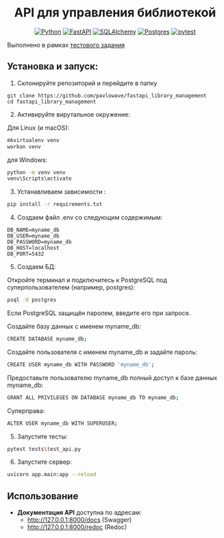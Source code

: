 
<h1 align="center">API для управления библиотекой</h1>

<div align="center">

[![Python](https://img.shields.io/badge/python-3670A0?style=for-the-badge&logo=python&logoColor=ffdd54)](https://www.python.org/)
[![FastAPI](https://img.shields.io/badge/FastAPI-009688?style=for-the-badge&logo=fastapi&logoColor=white)](https://fastapi.tiangolo.com/)
[![SQLAlchemy](https://img.shields.io/badge/SQLAlchemy-8B3E2F?style=for-the-badge&logo=sqlalchemy&logoColor=white)](https://www.sqlalchemy.org/)
[![Postgres](https://img.shields.io/badge/postgres-%23316192.svg?style=for-the-badge&logo=postgresql&logoColor=white)](https://www.postgresql.org/)
[![pytest](https://img.shields.io/badge/pytest-3670A0?style=for-the-badge&logo=pytest&logoColor=ffdd54)](https://pytest.org/)
</div>

Выполнено в рамках [тестового задания](https://app.affine.pro/workspace/f6dfe706-59c0-41e5-898b-9d6a25d84efe/Yv_Z_9aEQMmAY1oZJ69hJ)

## Установка и запуск:

1. Склонируйте репозиторий и перейдите в папку

```
git clone https://github.com/pavlowave/fastapi_library_management
cd fastapi_library_management
```

2. Активируйте вирутальное окружение:

Для Linux (и macOS):
```bash
mkvirtualenv venv
workon venv
```
для Windows:
```bash
python -m venv venv
venv\Scripts\activate 
```

3. Устанавливаем зависимости :
```bash
pip install -r requirements.txt
```

4. Создаем файл .env со следующим содержимым:
```
DB_NAME=myname_db
DB_USER=myname_db
DB_PASSWORD=myname_db
DB_HOST=localhost
DB_PORT=5432
```
5. Создаем БД:

Откройте терминал и подключитесь к PostgreSQL под суперпользователем (например, postgres):
```bash
psql -U postgres
```
Если PostgreSQL защищён паролем, введите его при запросе.

Создайте базу данных с именем myname_db:
```bash
CREATE DATABASE myname_db;
```
Создайте пользователя с именем myname_db и задайте пароль:
```bash
CREATE USER myname_db WITH PASSWORD 'myname_db';
```
Предоставьте пользователю myname_db полный доступ к базе данных myname_db:
```bash
GRANT ALL PRIVILEGES ON DATABASE myname_db TO myname_db;
```
Cуперправа:
```bash
ALTER USER myname_db WITH SUPERUSER;
```
5. Запустите тесты:
```bash
pytest tests\test_api.py
```
6. Запустите сервер:
```bash
uvicorn app.main:app --reload
```
## Использование

- **Документация API** доступна по адресам:
    - http://127.0.0.1:8000/docs (Swagger)
    - http://127.0.0.1:8000/redoc (Redoc)

